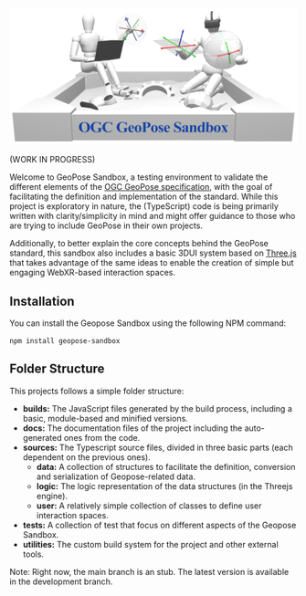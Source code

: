
![GeoPose Sandbox](banner.png)

(WORK IN PROGRESS)

Welcome to GeoPose Sandbox, a testing environment to validate the different elements of the [OGC GeoPose specification](https://github.com/opengeospatial/GeoPose), with the goal of facilitating the definition and implementation of the standard. While this project is exploratory in nature, the (TypeScript) code is being primarily written with clarity/simplicity in mind and might offer guidance to those who are trying to include GeoPose in their own projects.

Additionally, to better explain the core concepts behind the GeoPose standard, this sandbox also includes a basic 3DUI system based on [Three.js](https://github.com/mrdoob/three.js/) that takes advantage of the same ideas to enable the creation of simple but engaging WebXR-based interaction spaces.

## Installation

You can install the Geopose Sandbox using the following NPM command:

    npm install geopose-sandbox

## Folder Structure

This projects follows a simple folder structure:

* **builds:** The JavaScript files generated by the build process, including a basic, module-based and minified versions.
* **docs:** The documentation files of the project including the auto-generated ones from the code.
* **sources:** The Typescript source files, divided in three basic parts (each dependent on the previous ones).
  * **data:** A collection of structures to facilitate the definition, conversion and serialization of Geopose-related data.
  * **logic:** The logic representation of the data structures (in the Threejs engine).
  * **user:** A relatively simple collection of classes to define user interaction spaces.
* **tests:** A collection of test that focus on different aspects of the Geopose Sandbox.
* **utilities:** The custom build system for the project and other external tools.

Note: Right now, the main branch is an stub. The latest version is available in the development branch.
